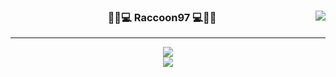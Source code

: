 <div align="center">
  
  <a href="https://suave-lilac-075.notion.site/b1ac3609f8a946c3a1939b5d46211e44?v=cc0f75ec13e54868a33bb57336fb9ee8"><img align="right" src="https://github-readme-stats.vercel.app/api/top-langs/?username=Raccoon97&theme=dracula&exclude_repo=Computer-Science-Engineering&layout=compact&langs_count=10"/></a>
  
 ### 🍕🍔💻 Raccoon97 💻🍔🍕
  
  ---
  
<a><img src="https://hits.seeyoufarm.com/api/count/incr/badge.svg?url=https%3A%2F%2Fgithub.com%2FRaccoon97&count_bg=%234F8F1E&title_bg=%23555555&icon=github.svg&icon_color=%23E7E7E7&title=Github&edge_flat=false"/></a>
  <br>
 <a><img src="http://mazassumnida.wtf/api/v2/generate_badge?boj=cherished322"/></a>
</div>

